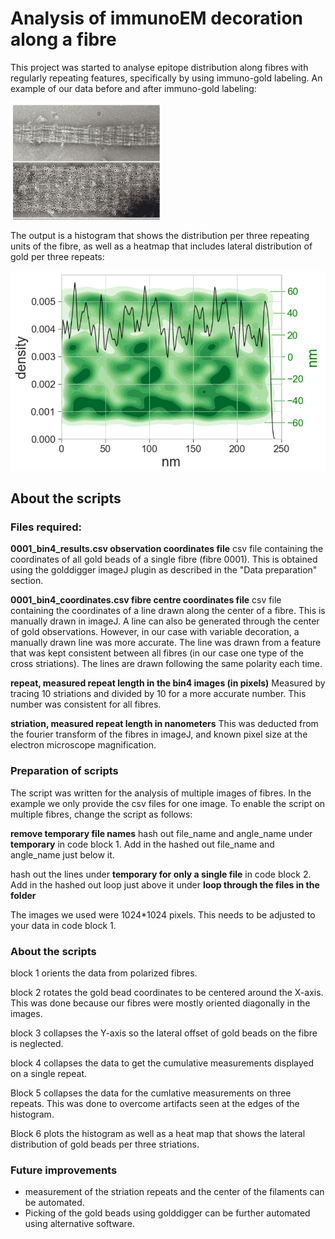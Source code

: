 # Analysis of immunoEM decoration along a fibre

This project was started to analyse epitope distribution along fibres with regularly repeating features, specifically by using immuno-gold labeling. An example of our data before and after immuno-gold labeling:

![screenshotMap](example.png "rawdata")

The output is a histogram that shows the distribution per three repeating units of the fibre, as well as a heatmap that includes lateral distribution of gold per three repeats:

![screenshotMap](output.png "output")

## About the scripts

### Files required:

**0001_bin4_results.csv observation coordinates file** csv file containing the coordinates of all gold beads of a single fibre (fibre 0001). This is obtained using the golddigger imageJ plugin as described in the "Data preparation" section. 

**0001_bin4_coordinates.csv fibre centre coordinates file** csv file containing the coordinates of a line drawn along the center of a fibre. This is manually drawn in imageJ. A line can also be generated through the center of gold observations. However, in our case with variable decoration, a manually drawn line was more accurate. The line was drawn from a feature that was kept consistent between all fibres (in our case one type of the cross striations). The lines are drawn following the same polarity each time.

**repeat, measured repeat length in the bin4 images (in pixels)** Measured by tracing 10 striations and divided by 10 for a more accurate number. This number was consistent for all fibres.

**striation, measured repeat length in nanometers** This was deducted from the fourier transform of the fibres in imageJ, and known pixel size at the electron microscope magnification.

### Preparation of scripts

The script was written for the analysis of multiple images of fibres. In the example we only provide the csv files for one image. To enable the script on multiple fibres, change the script as follows:

**remove temporary file names**
hash out file_name and angle_name under **temporary** in code block 1. Add in the hashed out file_name and angle_name just below it.

hash out the lines under **temporary for only a single file** in code block 2. Add in the hashed out loop just above it under **loop through the files in the folder**

The images we used were 1024*1024 pixels. This needs to be adjusted to your data in code block 1.

### About the scripts

block 1 orients the data from polarized fibres.

block 2 rotates the gold bead coordinates to be centered around the X-axis. This was done because our fibres were mostly oriented diagonally in the images.

block 3 collapses the Y-axis so the lateral offset of gold beads on the fibre is neglected.

block 4 collapses the data to get the cumulative measurements displayed on a single repeat.

Block 5 collapses the data for the cumlative measurements on three repeats. This was done to overcome artifacts seen at the edges of the histogram.

Block 6 plots the histogram as well as a heat map that shows the lateral distribution of gold beads per three striations.

### Future improvements
- measurement of the striation repeats and the center of the filaments can be automated.
- Picking of the gold beads using golddigger can be further automated using alternative software.